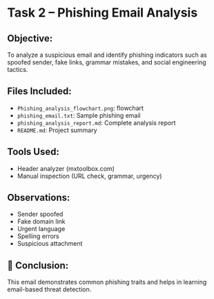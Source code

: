# Task 2 – Phishing Email Analysis

##  Objective:
To analyze a suspicious email and identify phishing indicators such as spoofed sender, fake links, grammar mistakes, and social engineering tactics.

##  Files Included:
- `Phishing_analysis_flowchart.png`: flowchart
- `phishing_email.txt`: Sample phishing email
- `phishing_analysis_report.md`: Complete analysis report
- `README.md`: Project summary


##  Tools Used:
- Header analyzer (mxtoolbox.com)
- Manual inspection (URL check, grammar, urgency)

## Observations:
- Sender spoofed
- Fake domain link
- Urgent language
- Spelling errors
- Suspicious attachment

## 📝 Conclusion:
This email demonstrates common phishing traits and helps in learning email-based threat detection.
